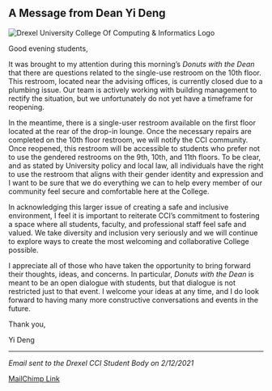 ## A Message from Dean Yi Deng

![Drexel University College Of Computing & Informatics Logo](drexelcci.png)

Good evening students,

It was brought to my attention during this morning’s _Donuts with the Dean_ that
there are questions related to the single-use restroom on the 10th floor. This
restroom, located near the advising offices, is currently closed due to a
plumbing issue. Our team is actively working with building management to rectify
the situation, but we unfortunately do not yet have a timeframe for reopening.

In the meantime, there is a single-user restroom available on the first floor
located at the rear of the drop-in lounge. Once the necessary repairs are
completed on the 10th floor restroom, we will notify the CCI community. Once
reopened, this restroom will be accessible to students who prefer not to use the
gendered restrooms on the 9th, 10th, and 11th floors. To be clear, and as stated
by University policy and local law, all individuals have the right to use the
restroom that aligns with their gender identity and expression and I want to be
sure that we do everything we can to help every member of our community feel
secure and comfortable here at the College.

In acknowledging this larger issue of creating a safe and inclusive environment,
I feel it is important to reiterate CCI’s commitment to fostering a space where
all students, faculty, and professional staff feel safe and valued. We take
diversity and inclusion very seriously and we will continue to explore ways to
create the most welcoming and collaborative College possible.

I appreciate all of those who have taken the opportunity to bring forward their
thoughts, ideas, and concerns. In particular, _Donuts with the Dean_ is meant to
be an open dialogue with students, but that dialogue is not restricted just to
that event. I welcome your ideas at any time, and I do look forward to having
many more constructive conversations and events in the future.

Thank you,

Yi Deng

---

_Email sent to the Drexel CCI Student Body on 2/12/2021_

[MailChimp Link](https://mailchi.mp/804e74ed59f7/message-from-the-dean)
